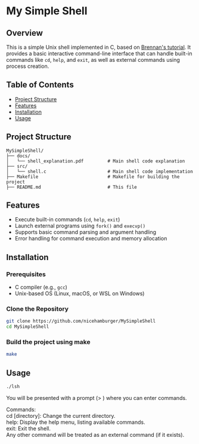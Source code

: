 # My Simple Shell

## Overview

This is a simple Unix shell implemented in C, based on [Brennan's tutorial](https://brennan.io/2015/01/16/write-a-shell-in-c/). 
It provides a basic interactive command-line interface that can handle built-in commands like `cd`, `help`, and `exit`, as well as external commands using process creation.

## Table of Contents

- [Project Structure](#code-structure)
- [Features](#features)
- [Installation](#installation)
- [Usage](#usage)

## Project Structure
```
MySimpleShell/
├── docs/
│   └── shell_explanation.pdf         # Main shell code explanation
├── src/
│   └── shell.c                       # Main shell code implementation
├── Makefile                          # Makefile for building the project
├── README.md                         # This file
```

## Features

- Execute built-in commands (`cd`, `help`, `exit`)
- Launch external programs using `fork()` and `execvp()`
- Supports basic command parsing and argument handling
- Error handling for command execution and memory allocation

## Installation

### Prerequisites

- C compiler (e.g., `gcc`)
- Unix-based OS (Linux, macOS, or WSL on Windows)

### Clone the Repository

```bash
git clone https://github.com/nicehamburger/MySimpleShell
cd MySimpleShell
```

### Build the project using make
```bash
make
```

## Usage
```bash
./lsh
```
You will be presented with a prompt (> ) where you can enter commands.

Commands:<br>
cd [directory]: Change the current directory.<br>
help: Display the help menu, listing available commands.<br>
exit: Exit the shell.<br>
Any other command will be treated as an external command (if it exists).<br>
